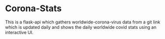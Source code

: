 # Corona-Stats
This is a  flask-api which gathers worldwide-corona-virus data from a git link which is updated daily and shows the daily worldwide covid stats using an interactive UI. 
